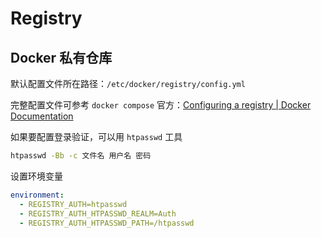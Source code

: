 # Registry

## Docker 私有仓库

默认配置文件所在路径：`/etc/docker/registry/config.yml`

完整配置文件可参考 `docker compose` 官方：[Configuring a registry | Docker Documentation](https://docs.docker.com/registry/configuration/)

如果要配置登录验证，可以用 `htpasswd` 工具

```bash
htpasswd -Bb -c 文件名 用户名 密码
```

设置环境变量

```yml
environment:
  - REGISTRY_AUTH=htpasswd
  - REGISTRY_AUTH_HTPASSWD_REALM=Auth
  - REGISTRY_AUTH_HTPASSWD_PATH=/htpasswd
```
